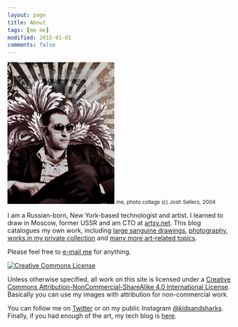 ```yaml
---
layout: page
title: About
tags: [me me]
modified: 2015-01-01
comments: false
---
```

<img src='/images/about/mebyj.png' width='240'>
<small>me, photo collage (c) Josh Sellers, 2004</small>

I am a Russian-born, New York-based technologist and artist. I learned to draw in Moscow, former USSR and am CTO at [artsy.net](https://www.artsy.net). This blog catalogues my own work, including [large sanguine drawings](/2015/01/02/large-sanguine-drawings.html), [photography](/2015/01/01/photography.html), [works in my private collection](/tags/private%20collection/) and [many more art-related topics](/tags/).

Please feel free to <a href="mailto:dblock@dblock.org">e-mail me</a> for anything.

<div class='license'>
  <a rel="license" href="http://creativecommons.org/licenses/by-nc-sa/4.0/"><img alt="Creative Commons License" style="border-width:0" src="https://i.creativecommons.org/l/by-nc-sa/4.0/88x31.png" /></a>
</div>

Unless otherwise specified, all work on this site is licensed under a <a rel="license" href="http://creativecommons.org/licenses/by-nc-sa/4.0/">Creative Commons Attribution-NonCommercial-ShareAlike 4.0 International License</a>. Basically you can use my images with attribution for non-commercial work.

You can follow me on [Twitter](https://twitter.com/dblockdotorg) or on my public Instagram [@kidsandsharks](https://instagram.com/kidsandsharks). Finally, if you had enough of the art, my tech blog is [here](http://code.dblock.org).


